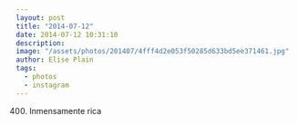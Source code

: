 ```yaml
---
layout: post
title: "2014-07-12"
date: 2014-07-12 10:31:10
description: 
image: "/assets/photos/201407/4fff4d2e053f50285d633bd5ee371461.jpg"
author: Elise Plain
tags: 
  - photos
  - instagram
---
```


400. Inmensamente rica
<p></p>
